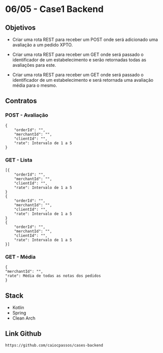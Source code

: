 # 06/05 - Case1 Backend

## Objetivos

 - Criar uma rota REST para receber um POST onde será adicionado uma avaliação a um pedido XPTO.


 - Criar uma rota REST para receber um GET onde será passado o identificador de um estabelecimento e serão retornadas todas as avaliações para este.


 - Criar uma rota REST para receber um GET onde será passado o identificador de um estabelecimento e será retornada uma avaliação média para o mesmo.


## Contratos

### POST - Avaliação

```
{
    "orderId": "",
    "merchantId": "",
    "clientId": "",
    "rate": Intervalo de 1 a 5
}
```

### GET - Lista

```
[{
    "orderId": "",
    "merchantId": "",
    "clientId": "",
    "rate": Intervalo de 1 a 5
}
{
    "orderId": "",
    "merchantId": "",
    "clientId": "",
    "rate": Intervalo de 1 a 5
}
{
    "orderId": "",
    "merchantId": "",
    "clientId": "",
    "rate": Intervalo de 1 a 5
}]
```

### GET - Média

```
{
"merchantId": "",
"rate": Média de todas as notas dos pedidos
}
```

## Stack

 - Kotlin
 - Spring
 - Clean Arch

## Link Github

```
https://github.com/caiocpassos/cases-backend
```
